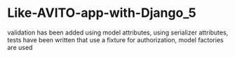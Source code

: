 # Like-AVITO-app-with-Django_5
validation has been added using model attributes, using serializer attributes, tests have been written that use a fixture for authorization, model factories are used
